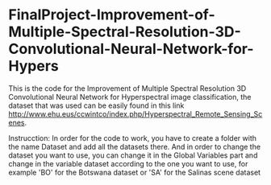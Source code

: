 # FinalProject-Improvement-of-Multiple-Spectral-Resolution-3D-Convolutional-Neural-Network-for-Hypers

This is the code for the Improvement of Multiple Spectral Resolution 3D Convolutional Neural Network for Hyperspectral image classification, the dataset that was used can be easily found in this link http://www.ehu.eus/ccwintco/index.php/Hyperspectral_Remote_Sensing_Scenes.

Instrucction: 
In order for the code to work, you have to create a folder with the name Dataset and add all the datasets there. And in order to change the dataset you want to use, you can change it in the Global Variables part and change in the variable dataset according to the one you want to use, for example 'BO' for the Botswana dataset or 'SA' for the Salinas scene dataset
